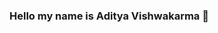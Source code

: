 ### Hello my name is Aditya Vishwakarma 👋

<!--
**Aadi1999vish.github.io/Aadi profile.github.io/** is a ✨ _special_ ✨ repository because its `README.md` (this file) appears on your GitHub profile.

Here are some ideas to get you started:

- 🔭 I’m currently working on ...I'm a Developer,Blogger'
,Designer,Instagrammer
- 🌱 I’m currently learning ...
- 👯 I’m looking to collaborate on ...
- 🤔 I’m looking for help with ...
- 💬 Ask me about ...
- 📫 How to reach me: ...If u like my work,than conect with me
Name... ADITYA VISHWAKARMA
 Email..._aditya1999vishwakarma@gmail.com
Address...House No.24,Singaldeep01,Jabalpur (mp 483220)
- 😄 Pronouns: ...
- ⚡ Fun fact: ...
-->
